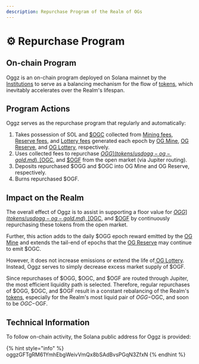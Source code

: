 ```yaml
---
description: Repurchase Program of the Realm of OGs
---
```


# ⚙️ Repurchase Program

## On-chain Program

Oggz is an on-chain program deployed on Solana mainnet by the [Institutions](broken-reference) to serve as a balancing mechanism for the flow of [tokens](tokens/), which inevitably accelerates over the Realm's lifespan.

## Program Actions

Oggz serves as the repurchase program that regularly and automatically:

1. Takes possession of SOL and [$OGC](tokens/usdogc-og-coin.md) collected from [Mining fees](../institutions/og-mine.md#mining-fees), [Reserve fees](../institutions/og-reserve.md#reserve-fees), and [Lottery fees](../institutions/og-lottery.md#lottery-fees) generated each epoch by [OG Mine](../institutions/og-mine.md), [OG Reserve](../institutions/og-reserve.md), and [OG Lottery](../institutions/og-lottery.md), respectively.
2. Uses collected fees to repurchase [$OGG](tokens/usdogg-og-gold.md), [$OGC](tokens/usdogc-og-coin.md), and [$OGF](tokens/usdogf-og-fool.md) from the open market (via Jupiter routing).
3. Deposits repurchased $OGG and $OGC into OG Mine and OG Reserve, respectively.
4. Burns repurchased $OGF.

## Impact on the Realm

The overall effect of Oggz is to assist in supporting a floor value for [$OGG](tokens/usdogg-og-gold.md), [$OGC](tokens/usdogc-og-coin.md), and [$OGF](tokens/usdogf-og-fool.md) by continuously repurchasing these tokens from the open market.&#x20;

Further, this action adds to the daily $OGG epoch reward emitted by the [OG Mine](../institutions/og-mine.md) and extends the tail-end of epochs that the [OG Reserve](../institutions/og-reserve.md) may continue to emit $OGC.&#x20;

However, it does not increase emissions or extend the life of[ OG Lottery](../institutions/og-lottery.md). Instead, Oggz serves to simply decrease excess market supply of $OGF.

Since repurchases of $OGG, $OGC, and $OGF are routed through Jupiter, the most efficient liquidity path is selected. Therefore, regular repurchases of $OGG, $OGC, and $OGF result in a constant rebalancing of the Realm's [tokens](tokens/), especially for the Realm's most liquid pair of $OGG-$OGC, and soon to be $OGC-$OGF.

## Technical Information

To follow on-chain activity, the Solana public address for Oggz is provided:

{% hint style="info" %}
oggzGFTgRM61YmhEbgWeivVmQx8bSAdBvsPGqN3ZfxN
{% endhint %}
